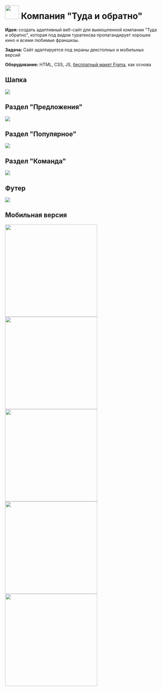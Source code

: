 # <img src = "img/icon/trace.svg" width=45> Компания "Туда и обратно" 
<b> Идея: </b> создать адаптивный веб-сайт для вымошленной компании "Туда и обратно", которая под видом турагенсва пропагандирует хорошее кино и всеми любимые франшизы. 

<b> Задача: </b> Сайт адаптируется под экраны декстопных и мобильных версий

<b> Оборудование: </b> HTML, CSS, JS, [бесплатный макет Figma](https://clck.ru/3CqiEx), как основа

## Шапка 
<img src = "screenshots/header.png">

## Раздел "Предложения"
<img src = "screenshots/offer.png">

## Раздел "Популярное"
<img src = "screenshots/popular.png">

## Раздел "Команда"
<img src = "screenshots/team.png">

## Футер
<img src = "screenshots/footer.png">

## Мобильная версия 
<img src = "screenshots/header-mobile.jpg" width=300> <img src = "screenshots/offer-mobile.jpg" width=300> <img src = "screenshots/popular-mobile.jpg" width=300> <img src = "screenshots/team-mobile.jpg" width=300><img src ="screenshots/footer-mobile.jpg" width=300>
